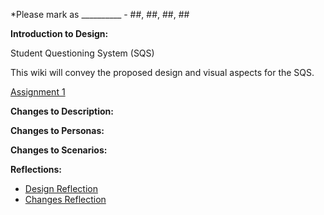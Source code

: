 *Please mark as __________ - ##, ##, ##, ##

**Introduction to Design:**

Student Questioning System (SQS)

This wiki will convey the proposed design and visual aspects for the SQS. 

[Assignment 1](https://gitlab.ecs.vuw.ac.nz/andrewelli/swen-303/-/wikis/Assignment-1-Home)

**Changes to Description:**

**Changes to Personas:**

**Changes to Scenarios:**


**Reflections:**
*  [Design Reflection](https://gitlab.ecs.vuw.ac.nz/andrewelli/swen-303/-/wikis/Reflections/Design-Reflection)
*  [Changes Reflection](https://gitlab.ecs.vuw.ac.nz/andrewelli/swen-303/-/wikis/Reflections/Changes-Reflection)